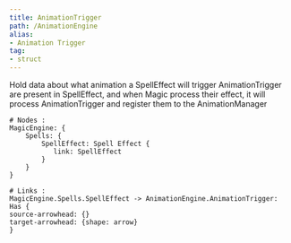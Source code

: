 ```yaml
---
title: AnimationTrigger
path: /AnimationEngine
alias: 
- Animation Trigger
tag: 
- struct
---
```

Hold data about what animation a SpellEffect will trigger
AnimationTrigger are present in SpellEffect, and when Magic process their effect, it will process AnimationTrigger and register them to the AnimationManager
```d2
# Nodes :
MagicEngine: {
    Spells: {
        SpellEffect: Spell Effect {
           link: SpellEffect
        }
    }
}

# Links :
MagicEngine.Spells.SpellEffect -> AnimationEngine.AnimationTrigger: Has {
source-arrowhead: {}
target-arrowhead: {shape: arrow}
}

```